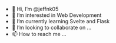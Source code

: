 - 👋 Hi, I’m @jeffnk05
- 👀 I’m interested in Web Development 
- 🌱 I’m currently learning Svelte and Flask
- 💞️ I’m looking to collaborate on ...
- 📫 How to reach me ...

<!---
jeffnk05/jeffnk05 is a ✨ special ✨ repository because its `README.md` (this file) appears on your GitHub profile.
You can click the Preview link to take a look at your changes.
--->
